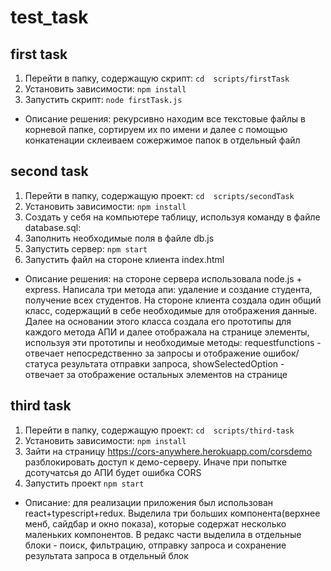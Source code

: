 # test_task
 
## first task
1. Перейти в папку, содержащую скрипт:
``cd  scripts/firstTask ``
2. Установить зависимости:
``npm install ``
3. Запустить скрипт:
``node firstTask.js ``

* Описание решения: рекурсивно находим все текстовые файлы в корневой папке, сортируем их по имени и далее с помощью конкатенации склеиваем сожержимое папок в отдельный файл

## second task
1. Перейти в папку, содержащую проект:
``cd  scripts/secondTask ``
2. Установить зависимости:
``npm install ``
3. Создать у себя на компьютере таблицу, используя команду в файле database.sql:
4. Заполнить необходимые поля в файле db.js
5. Запустить сервер: 
``npm start``
6. Запустить файл на стороне клиента index.html

* Описание решения: на стороне сервера использовала node.js + express. Написала три метода апи: удаление и создание студента, получение всех студентов. На стороне клиента создала один общий класс, содержащий в себе необходимые для отображения данные. Далее на основании этого класса создала его прототипы для каждого метода АПИ и далее отображала на странице элементы, используя эти прототипы и необходимые методы: requestfunctions - отвечает непосредственно за запросы и отображение ошибок/статуса результата отправки запроса, showSelectedOption - отвечает за отображение остальных элементов на странице

## third task
1. Перейти в папку, содержащую проект:
``cd  scripts/third-task ``
2. Установить зависимости:
``npm install ``
3. Зайти на страницу https://cors-anywhere.herokuapp.com/corsdemo разблокировать доступ к демо-серверу. Иначе при попытке дсотучатсья до АПИ будет ошибка CORS
4. Запустить проект
``npm start``

* Описание: для реализации приложения был использован react+typescript+redux. Выделила три больших компонента(верхнее менб, сайдбар и окно показа), которые содержат несколько маленьких компонентов. В редакс части выделила в отдельные блоки - поиск, фильтрацию, отправку запроса и сохранение результата запроса в отдельный блок